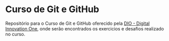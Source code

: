 # Curso de Git e GitHub 

Repositório para o Curso de Git e GitHub oferecido pela 
[DIO - Digital Innovation One](https://web.dio.me/home),
onde serão encontrados os exercicios e desafios 
realizado no curso.
